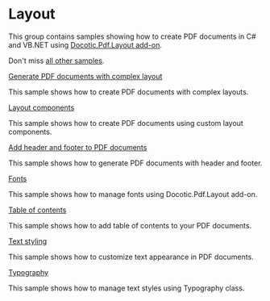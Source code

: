 # Layout
This group contains samples showing how to create PDF documents in C# and VB.NET using [Docotic.Pdf.Layout add-on](https://www.nuget.org/packages/BitMiracle.Docotic.Pdf.Layout/).

Don't miss [all other samples](/Samples).

[Generate PDF documents with complex layout](/Samples/Layout/ComplexLayout)

This sample shows how to create PDF documents with complex layouts.

[Layout components](/Samples/Layout/Components)

This sample shows how to create PDF documents using custom layout components.

[Add header and footer to PDF documents](/Samples/Layout/HeaderFooter)

This sample shows how to generate PDF documents with header and footer.

[Fonts](/Samples/Layout/Fonts)

This sample shows how to manage fonts using Docotic.Pdf.Layout add-on.

[Table of contents](/Samples/Layout/TableOfContents)

This sample shows how to add table of contents to your PDF documents.

[Text styling](/Samples/Layout/TextStyling)

This sample shows how to customize text appearance in PDF documents.

[Typography](/Samples/Layout/Typography)

This sample shows how to manage text styles using Typography class.